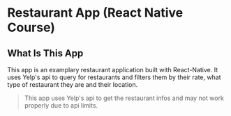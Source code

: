 # Restaurant App (React Native Course)

## What Is This App

This app is an examplary restaurant application built with React-Native. It uses Yelp's api to query for restaurants and filters them by their rate, what type of restaurant they are and their location.

> This app uses Yelp's api to get the restaurant infos and may not work properly due to api limits.
